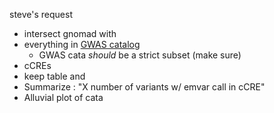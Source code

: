 
steve's request
- intersect gnomad with
- everything in [GWAS catalog](https://www.ebi.ac.uk/gwas/)
  - GWAS cata *should* be a strict subset (make sure)
- cCREs
- keep table and
- Summarize : "X number of variants w/ emvar call in cCRE"
- Alluvial plot of cata